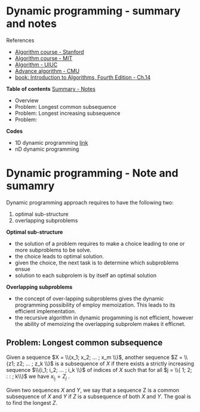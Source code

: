 <h1>Dynamic programming - summary and notes</h1>

References
- [Algorithm course - Stanford](https://online.stanford.edu/courses/soe-ycs0011-greedy-algorithms-minimum-spanning-trees-and-dynamic-programming)
- [Algorithm course - MIT](https://ocw.mit.edu/courses/6-046j-design-and-analysis-of-algorithms-spring-2015/video_galleries/lecture-videos/)
- [Algorithm - UIUC](https://courses.grainger.illinois.edu/cs473/fa2024/lectures.html)
- [Advance algorithm - CMU](https://www.cs.cmu.edu/afs/cs.cmu.edu/academic/class/15850-s23/www/oldindex.html)
- [book: Introduction to Algorithms, Fourth Edition - Ch.14](https://mitpress.mit.edu/9780262046305/introduction-to-algorithms/)

__Table of contents__
[Summary - Notes](#summary)
- Overview
- Problem: Longest common subsequence
- Problem: Longest increasing subsequence
- Problem:  

__Codes__
- 1D dynamic programming [link](https://github.com/Sean-Toroghi/Algorithm/blob/cff510dccdddfb03256bd595d2387a5c10db0e10/DynamicProgramming/DynamicProgramming_1Dim.ipynb)
- nD dynamic programming
 



# <a name = 'summary'>Dynamic programming - Note and sumamry</a>

Dynamic programming approach requires to have the following two:
1. optimal sub-structure
2. overlapping subproblems

__Optimal sub-structure__
- the solution of a problem requires to make a choice leading to one or more subproblems to be solve.
- the choice leads to optimal solution.
- given the choice, the next task is to determine which subproblems ensue
- solution to each subprolem is by itself an optimal solution

__Overlapping subproblems__
- the concept of over-lapping subproblems gives the dynamic programming possibility of employ memoization. This leads to its efficient implementation.
- the recursive algorithm in dynamic progamming is not efficient, however the ability of memoizing the overlapping subprolem makes it efficnet.


## Problem: Longest common subsequence
Given a sequence $X = \\{x_1; x_2; ... ; x_m \\}$, another sequence $Z = \\{z1; z2; ... ; z_k \\}$ is a subsequence of $X$ if there exists a strictly increasing sequence $\\{i_1; i_2; ... ; i_k \\}$ of indices of $X$ such that for all $j = \\{ 1; 2;  : : ; k\\}$ we have $x_{i_j} = Z_j$ .

Given two sequences $X$ and $Y$, we say that a sequence Z is a common subsequence of $X$ and $Y$ if $Z$ is a subsequence of both $X$ and $Y$. The goal is to find the longest $Z$.

